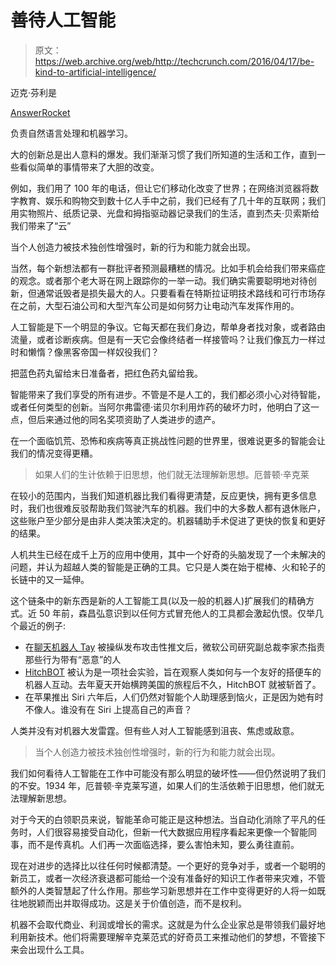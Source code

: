 # 善待人工智能

> 原文：<https://web.archive.org/web/http://techcrunch.com/2016/04/17/be-kind-to-artificial-intelligence/>

迈克·芬利是

[AnswerRocket](https://web.archive.org/web/20230330161619/http://answerrocket.com/)

负责自然语言处理和机器学习。

大的创新总是出人意料的爆发。我们渐渐习惯了我们所知道的生活和工作，直到一些看似简单的事情带来了大胆的改变。

例如，我们用了 100 年的电话，但让它们移动化改变了世界；在网络浏览器将数字教育、娱乐和购物交到数十亿人手中之前，我们已经有了几十年的互联网；我们用实物照片、纸质记录、光盘和拇指驱动器记录我们的生活，直到杰夫·贝索斯给我们带来了“云”

当个人创造力被技术独创性增强时，新的行为和能力就会出现。

当然，每个新想法都有一群批评者预测最糟糕的情况。比如手机会给我们带来癌症的观念。或者那个老大哥在网上跟踪你的一举一动。我们确实需要聪明地对待创新，但通常诋毁者是损失最大的人。只要看看在特斯拉证明技术路线和可行市场存在之前，大型石油公司和大型汽车公司是如何努力让电动汽车发挥作用的。

人工智能是下一个明显的争议。它每天都在我们身边，帮单身者找对象，或者路由流量，或者诊断疾病。但是有一天它会像终结者一样接管吗？让我们像瓦力一样过时和懒惰？像黑客帝国一样奴役我们？

把蓝色药丸留给末日准备者，把红色药丸留给我。

智能带来了我们享受的所有进步。不管是不是人工的，我们都必须小心对待智能，或者任何类型的创新。当阿尔弗雷德·诺贝尔利用炸药的破坏力时，他明白了这一点，但后来通过他的同名奖项资助了人类进步的遗产。

在一个面临饥荒、恐怖和疾病等真正挑战性问题的世界里，很难说更多的智能会让我们的情况变得更糟。

> 如果人们的生计依赖于旧思想，他们就无法理解新思想。厄普顿·辛克莱

在较小的范围内，当我们知道机器比我们看得更清楚，反应更快，拥有更多信息时，我们也很难反驳帮助我们驾驶汽车的机器。我们中的大多数人都有退休账户，这些账户至少部分是由非人类决策决定的。机器辅助手术促进了更快的恢复和更好的结果。

人机共生已经在成千上万的应用中使用，其中一个好奇的头脑发现了一个未解决的问题，并认为超越人类的智能是正确的工具。它只是人类在始于棍棒、火和轮子的长链中的又一延伸。

这个链条中的新东西是新的人工智能工具(以及一般的机器人)扩展我们的精确方式。近 50 年前，森昌弘意识到以任何方式冒充他人的工具都会激起仇恨。仅举几个最近的例子:

*   在[聊天机器人 Tay](https://web.archive.org/web/20230330161619/https://techcrunch.com/2016/03/25/microsoft-apologizes-for-hijacked-chatbot-tays-wildly-inappropriate-tweets/) 被操纵发布攻击性推文后，微软公司研究副总裁李家杰指责那些行为带有“恶意”的人
*   [HitchBOT](https://web.archive.org/web/20230330161619/http://www.cnn.com/2015/08/03/us/hitchbot-robot-beheaded-philadelphia-feat/) 被认为是一项社会实验，旨在观察人类如何与一个友好的搭便车的机器人互动。去年夏天开始横跨美国的旅程后不久，HitchBOT 就被斩首了。
*   在苹果推出 Siri 六年后，人们仍然对智能个人助理感到恼火，正是因为她有时不像人。谁没有在 Siri 上提高自己的声音？

人类并没有对机器大发雷霆。但有些人对人工智能感到沮丧、焦虑或敌意。

> 当个人创造力被技术独创性增强时，新的行为和能力就会出现。

我们如何看待人工智能在工作中可能没有那么明显的破坏性——但仍然说明了我们的不安。1934 年，厄普顿·辛克莱写道，如果人们的生活依赖于旧思想，他们就无法理解新思想。

对于今天的白领职员来说，智能革命可能正是这种想法。当自动化消除了平凡的任务时，人们很容易接受自动化，但新一代大数据应用程序看起来更像一个智能同事，而不是传真机。人们再一次面临选择，要么害怕未知，要么勇往直前。

现在对进步的选择比以往任何时候都清楚。一个更好的竞争对手，或者一个聪明的新员工，或者一次经济衰退都可能给一个没有准备好的知识工作者带来灾难，不管额外的人类智慧起了什么作用。那些学习新思想并在工作中变得更好的人将一如既往地脱颖而出并取得成功。这是关于价值创造，而不是权利。

机器不会取代商业、利润或增长的需求。这就是为什么企业家总是带领我们最好地利用新技术。他们将需要理解辛克莱范式的好奇员工来推动他们的梦想，不管接下来会出现什么工具。